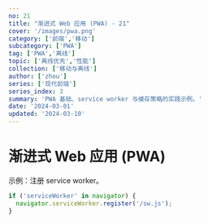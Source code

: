 ```yaml
---
no: 21
title: "渐进式 Web 应用 (PWA) - 21"
cover: '/images/pwa.png'
category: ['前端','移动']
subcategory: ['PWA']
tag: ['PWA','离线']
topic: ['离线优先','性能']
collection: ['移动与离线']
author: ['zhou']
series: ['现代前端']
series_index: 3
summary: 'PWA 基础、service worker 与缓存策略的实践示例。'
date: '2024-03-01'
updated: '2024-03-10'
---
```


# 渐进式 Web 应用 (PWA)

示例：注册 service worker。

```js
if ('serviceWorker' in navigator) {
  navigator.serviceWorker.register('/sw.js');
}
```
